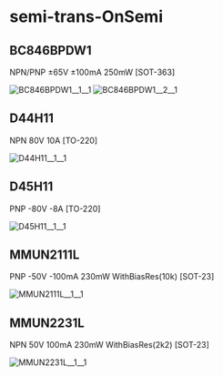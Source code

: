 # semi-trans-OnSemi

## BC846BPDW1
NPN/PNP ±65V ±100mA 250mW [SOT-363]

![BC846BPDW1__1__1](/preview/images/_semi__NPNDUAL__1__1.png?raw=true) 
![BC846BPDW1__2__1](/preview/images/semi-trans-OnSemi__BC846BPDW1__2__1.png?raw=true) 

## D44H11
NPN 80V 10A [TO-220]

![D44H11__1__1](/preview/images/semi-trans-NXP__BFR540__1__1.png?raw=true) 

## D45H11
PNP -80V -8A [TO-220]

![D45H11__1__1](/preview/images/semi-trans-NXP__BFT92W__1__1.png?raw=true) 

## MMUN2111L
PNP -50V -100mA 230mW WithBiasRes(10k) [SOT-23]

![MMUN2111L__1__1](/preview/images/semi-trans-OnSemi__MMUN2111L__1__1.png?raw=true) 

## MMUN2231L
NPN 50V 100mA 230mW WithBiasRes(2k2) [SOT-23]

![MMUN2231L__1__1](/preview/images/semi-trans-OnSemi__MMUN2231L__1__1.png?raw=true) 

